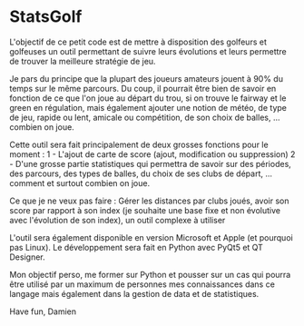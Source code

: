 # StatsGolf
L'objectif de ce petit code est de mettre à disposition des golfeurs et golfeuses un outil permettant de suivre leurs évolutions et leurs permettre de trouver la meilleure stratégie de jeu.

Je pars du principe que la plupart des joueurs amateurs jouent à 90% du temps sur le même parcours. Du coup, il pourrait être bien de savoir en fonction de ce que l'on joue au départ du trou, si on trouve le fairway et le green en régulation, mais également ajouter une notion de météo, de type de jeu, rapide ou lent, amicale ou compétition, de son choix de balles, ... combien on joue.

Cette outil sera fait principalement de deux grosses fonctions pour le moment : 1 - L'ajout de carte de score (ajout, modification ou suppression) 2 - D'une grosse partie statistiques qui permettra de savoir sur des périodes, des parcours, des types de balles, du choix de ses clubs de départ, ... comment et surtout combien on joue.

Ce que je ne veux pas faire : Gérer les distances par clubs joués, avoir son score par rapport à son index (je souhaite une base fixe et non évolutive avec l'évolution de son index), un outil complexe à utiliser

L'outil sera également disponible en version Microsoft et Apple (et pourquoi pas Linux). Le développement sera fait en Python avec PyQt5 et QT Designer.

Mon objectif perso, me former sur Python et pousser sur un cas qui pourra être utilisé par un maximum de personnes mes connaissances dans ce langage mais également dans la gestion de data et de statistiques.

Have fun, Damien
